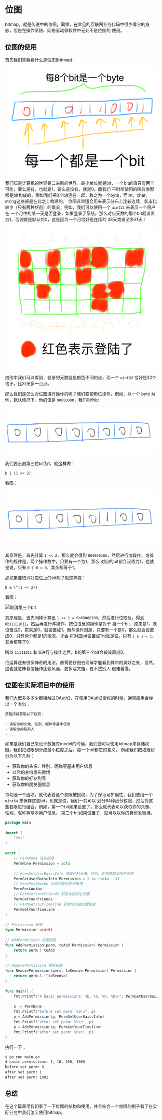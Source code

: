 # 位图

bitmap，就是传说中的位图，同样，在常见的互联网业务代码中很少看它的身影，但是在操作系统、网络驱动等软件中无处不是位图的
使用。

## 位图的使用

首先我们来看看什么是位图(bitmap):

![bitmap 位图的结构](./img/bitmap.png)

我们知道计算机的世界是二进制的世界，最小单位就是bit，一个bit的值只有两个可能，要么是有，也就是1，要么是没有，就是0。而我们
平时所使用的所有类型都是bit构成的，例如我们把8个bit连在一起，称之为一个byte，而int，char，string这些都是在此之上构建的，
位图非常适合用来表示分布上比较连续，状态比较少（只有两种状态）的情况，例如，我们可以使用一个 `uint32` 来表示一个用户在
一个月中的某一天是否登录，如果登录了系统，那么对应天数的那个bit就设置为1，否则就是默认的0，这是因为一个月恰好是连续的
28天或者至多31天：

![bitmap 表示一个月中登录的天数](./img/bitmap_login_in_month.png)

由图中我们可以看到，登录的天数就是颜色不同的点，而一个 `uint32` 恰好是32个格子，比31天多一点点。

那么我们是怎么对位图进行操作的呢？我们要使用位操作，例如，以一个 byte 为例，默认情况下，他的值是 `00000000`，我们叫他b:

![默认情况下的byte是8个0](./img/bitmap_nil_value.png)

我们要设置第三位bit为1，就这样做：

```
b | (1 << 2)
```

看图：

![设置第三个bit](./img/bitmap_set_3rd_bit.png)

其原理是，首先计算 `1 << 2`，那么就会得到 `000000100`，然后进行或操作，或操作的规律是，两个操作数中，只要有一个为1，那么
对应的bit都会设置为1，也就是说，只有 `0 | 0 = 0`，其余都等于1。

那如果要取消对应位上的bit呢？就这样做：

```
b & (^(1 << 2))
```

看图：

![取消第三个bit](./img/bitmap_remove_3rd_bit.png)

其原理是，首先同样计算出 `1 << 2 = 0b00000100`，然后进行位取反，得到 `0b11111011`，然后再进行与操作，按位取反的操作是对于
每一个bit，原来是1，就设置成0，原来是0，就设置成1。而与操作则是，只要有一个是0，那么就会设置成0，只有两个都是1的情况，才会
将对应bit设置成1也就是说，只有 `1 & 1 = 1`，其余都等于0。

所以 `11111011` 和 b进行与操作之后，b的第三个bit会被设置成0。

位运算还有很多神奇的用法，都需要仔细去理解才能看到其中的奥妙之处，当然，这也就意味着位操作比较风骚，要多写文档，要不然别人
很难看懂。

## 位图在实际项目中的使用

我们大概多多少少都接触过OAuth2，在使用OAuth2授权的时候，通常应用会弹出一个类似：

```
该程序将获取以下权限：

- 读取你的头像、性别、昵称等基本信息
- 读取你的联系人
- ...
```

如果是我们自己来设计数据库model的时候，我们便可以使用bitmap来存储权限。我们把权限划分成最小粒度之后，每一个bit都它的含义，
例如我们把权限划分为以下几种：

- 获取你的头像、性别、昵称等基本用户信息
- 以你的身份发布微博
- 获取你的好友列表
- 获取你的朋友圈信息

每勾选一个选项，就代表着这个权限被授权，为了保证可扩展性，我们使用一个 `uint64` 来保存这些bit，也就是说，我们一共可以
划分64种细分权限，然后对这些权限进行组合，例如，第一个bit如果设置了，那么就代表可以获取你的头像、性别、昵称等基本用户信息，
第二个bit如果设置了，就可以以你的身份发微博。

```go
package main

import (
	"fmt"
)

const (
	// PermNone 没有权限
	PermNone Permission = iota

	// PermGetUserBaiscInfo 获取你的头像、性别、昵称等基本用户信息
	PermGetUserBaiscInfo Permission = 1 << (iota - 1)
	// PermPostWeibo 以你的身份发布微博
	PermPostWeibo
	// PermGetYourFriends 获取你的好友列表
	PermGetYourFriends
	// PermGetYourTimeline 获取你的朋友圈信息
	PermGetYourTimeline
)

// Permission 权限
type Permission uint64

// AddPermission 设置权限
func AddPermission(perm, toAdd Permission) Permission {
	return perm | toAdd
}

// RemovePermission 移除权限
func RemovePermission(perm, toRemove Permission) Permission {
	return perm & (^toRemove)
}

func main() {
	fmt.Printf("4 basic permissions: %b, %b, %b, %b\n", PermGetUserBaiscInfo, PermPostWeibo, PermGetYourFriends, PermGetYourTimeline)

	p := PermNone
	fmt.Printf("before set perm: %b\n", p)
	p = AddPermission(p, PermGetUserBaiscInfo)
	fmt.Printf("after set perm: %b\n", p)
	p = AddPermission(p, PermGetYourTimeline)
	fmt.Printf("after set perm: %b\n", p)
}
```

执行一下：

```bash
$ go run main.go 
4 basic permissions: 1, 10, 100, 1000
before set perm: 0
after set perm: 1
after set perm: 1001
```

## 总结

在这个篇章里我们看了一下位图的结构和使用，并且结合一个权限的例子看了在实际业务中我们怎么使用bitmap。

